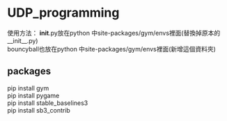# UDP_programming
使用方法：
__init__.py放在python 中site-packages/gym/envs裡面(替換掉原本的__init__.py)  
bouncyball也放在python 中site-packages/gym/envs裡面(新增這個資料夾)  

## packages
pip install gym  
pip install pygame  
pip install stable_baselines3  
pip install sb3_contrib  
